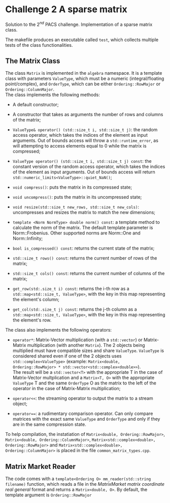 # Challenge 2 A sparse matrix #

Solution to the $2^{nd}$ PACS challenge. Implementation of a sparse matrix class.

The makefile produces an executable called `test`, which collects multiple tests of the class functionalities.


## The Matrix Class ##

The class `Matrix` is implemented in the `algebra` namespace. It is a template class with parameters
`ValueType`, which must be a numeric (integral/floating point/complex<T>), and `OrderType`, which can be
either `Ordering::RowMajor` or `Ordering::ColumnMajor`. <br>
The class implements the following methods:

* A default constructor;

* A constructor that takes as arguments the number of rows and columns of the matrix;

* `ValueType& operator() (std::size_t i, std::size_t j)`: the random access operator, which takes the indices of the element as input arguments.
Out of bounds access will throw a `std::runtime_error`, as will attempting to access elements equal to 0 while the matrix is compressed;

* `ValueType operator() (std::size_t i, std::size_t j) const`: the constant version of the random access operator, which takes the indices of the element as input 
arguments. Out of bounds access will return `std::numeric_limits<ValueType>::quiet_NaN()`;

* `void compress()`: puts the matrix in its compressed state;

* `void uncompress()`: puts the matrix in its uncompressed state;

* `void resize(std::size_t new_rows, std::size_t new_cols)`: uncompresses and resizes the matrix to match the new dimensions;

* `template <Norm NormType> double norm() const`: a template method to calculate the norm of the matrix. The default template parameter is Norm::Frobenius. 
Other supported norms are Norm::One and Norm::Infinity;

* `bool is_compressed() const`: returns the current state of the matrix;

* `std::size_t rows() const`: returns the current number of rows of the matrix;

* `std::size_t cols() const`: returns the current number of columns of the matrix;  

* `get_row(std:.size_t i) const`: returns the i-th row as a `std::map<std::size_t, ValueType>`, with the key in this map representing the element's column;

* `get_col(std:.size_t j) const`: returns the j-th column as a `std::map<std::size_t, ValueType>`, with the key in this map representing the element's row.

The class also implements the following operators:

* `operator*`: Matrix-Vector multiplication (with a `std::vector`) or Matrix-Matrix multiplication (with another `Matrix`). The 2 objects being multiplied 
must have compatible sizes and share `ValueType`. `ValueType` is considered shared even if one of the 2 objects uses `std::complex<ValueType>`
(example: `Matrix<double, Ordering::RowMajor> * std::vector<std::complex<double>>`). <br> 
The result will be a `std::vector<T>` with the appropriate T in the case of Matrix-Vector multplication and a `Matrix<T, O>` with the appropriate `ValueType` T 
and the same `OrderType` O as the matrix to the left of the operator in the case of Matrix-Matrix multiplication;

* `operator<<`: the streaming operator to output the matrix to a stream object;

* `operator==`: a rudimentary comparison operator. Can only compare matrices with the exact same `ValueType` and `OrderType` and only if they are in the same
compression state.

To help compilation, the instatiation of `Matrix<double, Ordering::RowMajor>`, `Matrix<double, Ordering::ColumnMajor>`, 
`Matrix<std::complex<double>, Ordering::RowMajor>` and `Matrix<std::complex<double>, Ordering::ColumnMajor>` is placed in the file `common_matrix_types.cpp`.

## Matrix Market Reader ##

The code comes with a `template<Ordering O> mm_reader(std::string filename)` function, which reads a file in the *MatrixMarket matrix coordinate real general* 
format and returns a `Matrix<double, O>`. By default, the template argument is `Ordering::RowMajor`